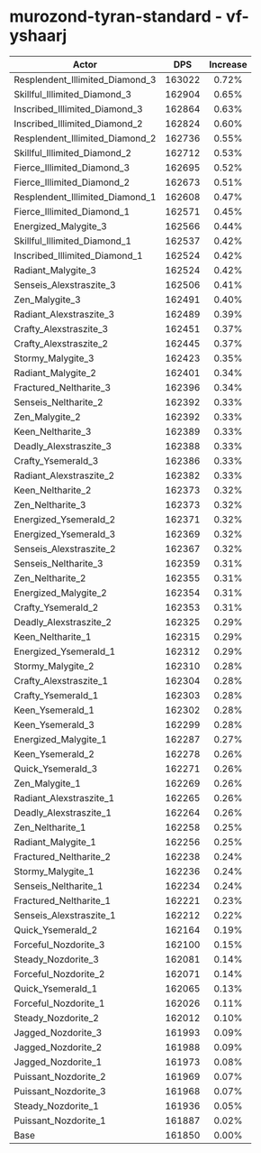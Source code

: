 # murozond-tyran-standard - vf-yshaarj
| Actor | DPS | Increase |
|---|:---:|:---:|
|Resplendent_Illimited_Diamond_3|163022|0.72%|
|Skillful_Illimited_Diamond_3|162904|0.65%|
|Inscribed_Illimited_Diamond_3|162864|0.63%|
|Inscribed_Illimited_Diamond_2|162824|0.60%|
|Resplendent_Illimited_Diamond_2|162736|0.55%|
|Skillful_Illimited_Diamond_2|162712|0.53%|
|Fierce_Illimited_Diamond_3|162695|0.52%|
|Fierce_Illimited_Diamond_2|162673|0.51%|
|Resplendent_Illimited_Diamond_1|162608|0.47%|
|Fierce_Illimited_Diamond_1|162571|0.45%|
|Energized_Malygite_3|162566|0.44%|
|Skillful_Illimited_Diamond_1|162537|0.42%|
|Inscribed_Illimited_Diamond_1|162524|0.42%|
|Radiant_Malygite_3|162524|0.42%|
|Senseis_Alexstraszite_3|162506|0.41%|
|Zen_Malygite_3|162491|0.40%|
|Radiant_Alexstraszite_3|162489|0.39%|
|Crafty_Alexstraszite_3|162451|0.37%|
|Crafty_Alexstraszite_2|162445|0.37%|
|Stormy_Malygite_3|162423|0.35%|
|Radiant_Malygite_2|162401|0.34%|
|Fractured_Neltharite_3|162396|0.34%|
|Senseis_Neltharite_2|162392|0.33%|
|Zen_Malygite_2|162392|0.33%|
|Keen_Neltharite_3|162389|0.33%|
|Deadly_Alexstraszite_3|162388|0.33%|
|Crafty_Ysemerald_3|162386|0.33%|
|Radiant_Alexstraszite_2|162382|0.33%|
|Keen_Neltharite_2|162373|0.32%|
|Zen_Neltharite_3|162373|0.32%|
|Energized_Ysemerald_2|162371|0.32%|
|Energized_Ysemerald_3|162369|0.32%|
|Senseis_Alexstraszite_2|162367|0.32%|
|Senseis_Neltharite_3|162359|0.31%|
|Zen_Neltharite_2|162355|0.31%|
|Energized_Malygite_2|162354|0.31%|
|Crafty_Ysemerald_2|162353|0.31%|
|Deadly_Alexstraszite_2|162325|0.29%|
|Keen_Neltharite_1|162315|0.29%|
|Energized_Ysemerald_1|162312|0.29%|
|Stormy_Malygite_2|162310|0.28%|
|Crafty_Alexstraszite_1|162304|0.28%|
|Crafty_Ysemerald_1|162303|0.28%|
|Keen_Ysemerald_1|162302|0.28%|
|Keen_Ysemerald_3|162299|0.28%|
|Energized_Malygite_1|162287|0.27%|
|Keen_Ysemerald_2|162278|0.26%|
|Quick_Ysemerald_3|162271|0.26%|
|Zen_Malygite_1|162269|0.26%|
|Radiant_Alexstraszite_1|162265|0.26%|
|Deadly_Alexstraszite_1|162264|0.26%|
|Zen_Neltharite_1|162258|0.25%|
|Radiant_Malygite_1|162256|0.25%|
|Fractured_Neltharite_2|162238|0.24%|
|Stormy_Malygite_1|162236|0.24%|
|Senseis_Neltharite_1|162234|0.24%|
|Fractured_Neltharite_1|162221|0.23%|
|Senseis_Alexstraszite_1|162212|0.22%|
|Quick_Ysemerald_2|162164|0.19%|
|Forceful_Nozdorite_3|162100|0.15%|
|Steady_Nozdorite_3|162081|0.14%|
|Forceful_Nozdorite_2|162071|0.14%|
|Quick_Ysemerald_1|162065|0.13%|
|Forceful_Nozdorite_1|162026|0.11%|
|Steady_Nozdorite_2|162012|0.10%|
|Jagged_Nozdorite_3|161993|0.09%|
|Jagged_Nozdorite_2|161988|0.09%|
|Jagged_Nozdorite_1|161973|0.08%|
|Puissant_Nozdorite_2|161969|0.07%|
|Puissant_Nozdorite_3|161968|0.07%|
|Steady_Nozdorite_1|161936|0.05%|
|Puissant_Nozdorite_1|161887|0.02%|
|Base|161850|0.00%|
